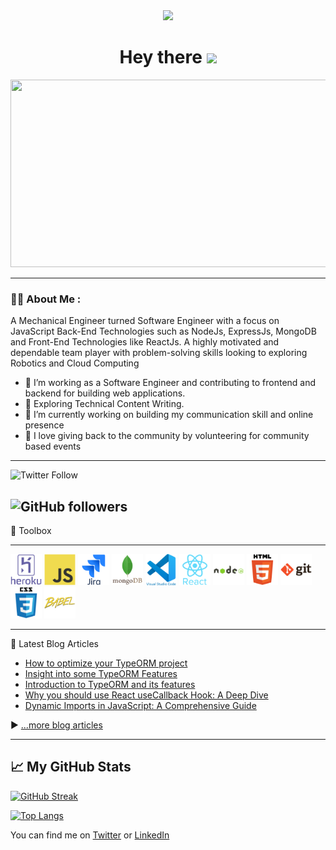 
<div id="header" align="center">
  <img src="https://media.giphy.com/media/M9gbBd9nbDrOTu1Mqx/giphy.gif" width="100"/>
</div>
<div align="center">
  <h1>
  Hey there
  <img src="https://media.giphy.com/media/hvRJCLFzcasrR4ia7z/giphy.gif" width="30px"/>
</h1>
  <img src="https://media.giphy.com/media/dWesBcTLavkZuG35MI/giphy.gif" width="600" height="300"/>
</div>

---
### :man_technologist: About Me :

A Mechanical Engineer turned Software Engineer with a focus on JavaScript Back-End Technologies such as NodeJs, ExpressJs, MongoDB and Front-End Technologies like ReactJs. A highly motivated and dependable team player with problem-solving skills looking to exploring Robotics and Cloud Computing

- :telescope: I’m working as a Software Engineer and contributing to frontend and backend for building web applications.
- :seedling: Exploring Technical Content Writing.
- 🔭 I’m currently working on building my communication skill and online presence
- 🤗 I love giving back to the community by volunteering for community based events 
---


![Twitter Follow](https://img.shields.io/twitter/follow/Code_Digger?style=social)

![GitHub followers](https://img.shields.io/github/followers/St80ene?style=social)
---

🧰 Toolbox

---
<p float="left">
<img src="https://github.com/devicons/devicon/blob/master/icons/heroku/heroku-original-wordmark.svg" width="50" height="50" />
<img src="https://github.com/devicons/devicon/blob/master/icons/javascript/javascript-original.svg" width="50" height="50" />
<img src="https://github.com/devicons/devicon/blob/master/icons/jira/jira-original-wordmark.svg" width="50" height="50" />
<img src="https://github.com/devicons/devicon/blob/master/icons/mongodb/mongodb-original-wordmark.svg" width="50" height="50" />
<img src="https://github.com/devicons/devicon/blob/master/icons/vscode/vscode-original-wordmark.svg" width="50" height="50" />
<img src="https://github.com/devicons/devicon/blob/master/icons/react/react-original-wordmark.svg" width="50" height="50" />
<img src="https://github.com/devicons/devicon/blob/master/icons/nodejs/nodejs-original-wordmark.svg" width="50" height="50" />
<img src="https://github.com/devicons/devicon/blob/master/icons/html5/html5-original-wordmark.svg" width="50" height="50" />
<img src="https://github.com/devicons/devicon/blob/master/icons/git/git-original-wordmark.svg" width="50" height="50" />
<img src="https://github.com/devicons/devicon/blob/master/icons/css3/css3-original-wordmark.svg" width="50" height="50" />
<img src="https://github.com/devicons/devicon/blob/master/icons/babel/babel-original.svg" width="50" height="50" />
</p>


---

📘 Latest Blog Articles

<!-- BLOG-POST-LIST:START -->
- [How to optimize your TypeORM project](https://techiegist.hashnode.dev/how-to-optimize-your-typeorm-project)
- [Insight into some TypeORM Features](https://techiegist.hashnode.dev/insight-into-some-typeorm-features)
- [Introduction to TypeORM and its features](https://techiegist.hashnode.dev/introduction-to-typeorm-and-its-features)
- [Why you should use React useCallback Hook: A Deep Dive](https://techiegist.hashnode.dev/why-you-should-use-react-usecallback-hook-a-deep-dive)
- [Dynamic Imports in JavaScript: A Comprehensive Guide](https://techiegist.hashnode.dev/dynamic-imports-in-javascript-a-comprehensive-guide)
<!-- BLOG-POST-LIST:END -->

▶ [...more blog articles](https://techiegist.hashnode.dev/)

---

## &#x1f4c8; My GitHub Stats
[![GitHub Streak](http://github-readme-streak-stats.herokuapp.com?user=St80ene&theme=dark&background=000000)](https://git.io/streak-stats)

[![Top Langs](https://github-readme-stats-git-masterrstaa-rickstaa.vercel.app/api/top-langs/?username=St80ene&layout=compact&theme=vision-friendly-dark)](https://github.com/anuraghazra/github-readme-stats)


You can find me on [Twitter](https://twitter.com/etienejames5) or [LinkedIn](https://www.linkedin.com/in/etiene-essenoh/)
<!--
**St80ene/St80ene** is a ✨ _special_ ✨ repository because its `README.md` (this file) appears on your GitHub profile.

Here are some ideas to get you started:

- 🔭 I’m currently working on ...
- 🌱 I’m currently learning Solidity
- 👯 I’m looking to collaborate on ...
- 🤔 I’m looking for help with ...
- 💬 Ask me about ...
- 📫 How to reach me: ...
- 😄 Pronouns: ...
- ⚡ Fun fact: ...
-->

